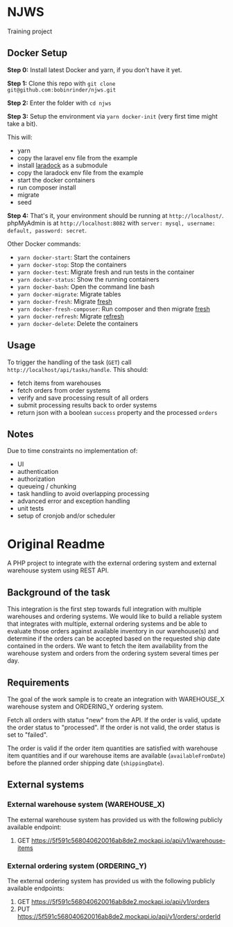 # NJWS
Training project

## Docker Setup

**Step 0:**
Install latest Docker and yarn, if you don't have it yet.

**Step 1:**
Clone this repo with `git clone git@github.com:bobinrinder/njws.git`

**Step 2:**
Enter the folder with `cd njws`

**Step 3:**
Setup the environment via `yarn docker-init` (very first time might take a bit).

This will:

-   yarn
-   copy the laravel env file from the example
-   install [laradock](http://laradock.io/) as a submodule
-   copy the laradock env file from the example
-   start the docker containers
-   run composer install
-   migrate
-   seed

**Step 4:**
That's it, your environment should be running at `http://localhost/`.
phpMyAdmin is at `http://localhost:8082` with `server: mysql, username: default, password: secret`.

Other Docker commands:

-   `yarn docker-start`: Start the containers
-   `yarn docker-stop`: Stop the containers
-   `yarn docker-test`: Migrate fresh and run tests in the container
-   `yarn docker-status`: Show the running containers
-   `yarn docker-bash`: Open the command line bash
-   `yarn docker-migrate`: Migrate tables
-   `yarn docker-fresh`: Migrate [fresh](https://laravel.com/docs/7.x/migrations#rolling-back-migrations)
-   `yarn docker-fresh-composer`: Run composer and then migrate [fresh](https://laravel.com/docs/7.x/migrations#rolling-back-migrations)
-   `yarn docker-refresh`: Migrate [refresh](https://laravel.com/docs/7.x/migrations#rolling-back-migrations)
-   `yarn docker-delete`: Delete the containers

## Usage

To trigger the handling of the task (`GET`) call `http://localhost/api/tasks/handle`.
This should:

-   fetch items from warehouses
-   fetch orders from order systems
-   verify and save processing result of all orders
-   submit processing results back to order systems
-   return json with a boolean `success` property and the processed `orders`

## Notes

Due to time constraints no implementation of:

-   UI
-   authentication
-   authorization
-   queueing / chunking
-   task handling to avoid overlapping processing
-   advanced error and exception handling
-   unit tests
-   setup of cronjob and/or scheduler

# Original Readme

A PHP project to integrate with the external ordering system and external warehouse system using REST API.

## Background of the task

This integration is the first step towards full integration with multiple warehouses and ordering systems. We would like to build a reliable system that integrates with multiple, external ordering systems and be able to evaluate those orders against available inventory in our warehouse(s) and determine if the orders can be accepted based on the requested ship date contained in the orders. We want to fetch the item availability from the warehouse system and orders from the ordering system several times per day.

## Requirements

The goal of the work sample is to create an integration with WAREHOUSE_X warehouse system and ORDERING_Y ordering system.

Fetch all orders with status "new" from the API. If the order is valid, update the order status to "processed". If the order is not valid, the order status is set to "failed".

The order is valid if the order item quantities are satisfied with warehouse item quantities and if our warehouse items are available (`availableFromDate`) before the planned order shipping date (`shippingDate`).

## External systems

### External warehouse system (WAREHOUSE_X)

The external warehouse system has provided us with the following publicly available endpoint:

1. GET https://5f591c568040620016ab8de2.mockapi.io/api/v1/warehouse-items

### External ordering system (ORDERING_Y)

The external ordering system has provided us with the following publicly available endpoints:

1. GET https://5f591c568040620016ab8de2.mockapi.io/api/v1/orders
2. PUT https://5f591c568040620016ab8de2.mockapi.io/api/v1/orders/:orderId
